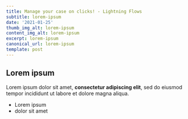 ```yaml
---
title: Manage your case on clicks! - Lightning Flows
subtitle: lorem-ipsum
date: '2021-01-25'
thumb_img_alt: lorem-ipsum
content_img_alt: lorem-ipsum
excerpt: lorem-ipsum
canonical_url: lorem-ipsum
template: post
---
```

## Lorem ipsum

Lorem ipsum dolor sit amet, **consectetur adipiscing elit**, sed do eiusmod tempor incididunt ut labore et dolore magna aliqua.

- Lorem ipsum
- dolor sit amet